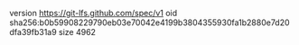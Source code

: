 version https://git-lfs.github.com/spec/v1
oid sha256:b0b59908229790eb03e70042e4199b3804355930fa1b2880e7d20dfa39fb31a9
size 4962
